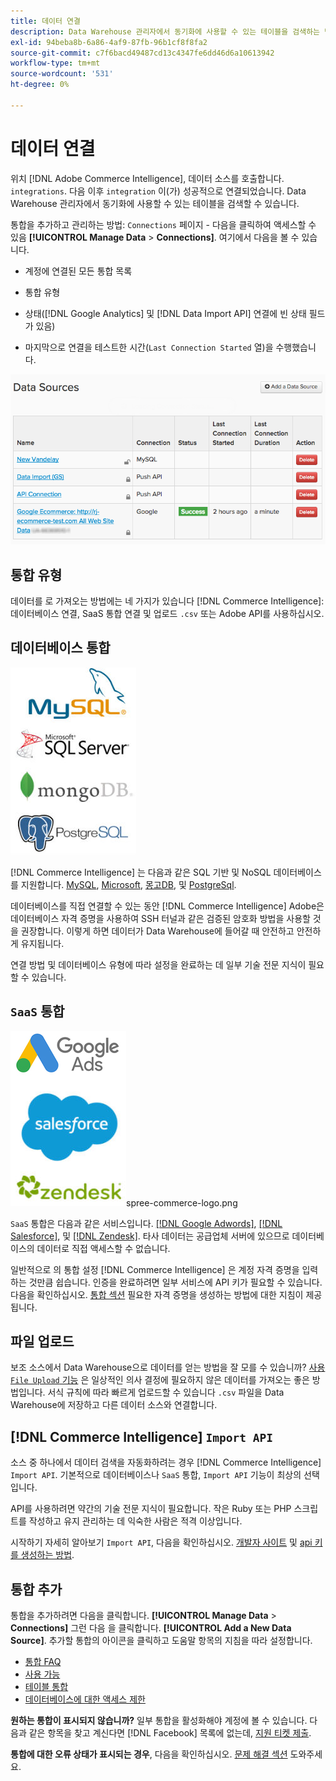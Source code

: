 ```yaml
---
title: 데이터 연결
description: Data Warehouse 관리자에서 동기화에 사용할 수 있는 테이블을 검색하는 방법을 알아봅니다.
exl-id: 94beba8b-6a86-4af9-87fb-96b1cf8f8fa2
source-git-commit: c7f6bacd49487cd13c4347fe6dd46d6a10613942
workflow-type: tm+mt
source-wordcount: '531'
ht-degree: 0%

---
```


# 데이터 연결

위치 [!DNL Adobe Commerce Intelligence], 데이터 소스를 호출합니다. `integrations`. 다음 이후 `integration` 이(가) 성공적으로 연결되었습니다. Data Warehouse 관리자에서 동기화에 사용할 수 있는 테이블을 검색할 수 있습니다.

통합을 추가하고 관리하는 방법: `Connections` 페이지 - 다음을 클릭하여 액세스할 수 있음 **[!UICONTROL Manage Data** > **Connections]**. 여기에서 다음을 볼 수 있습니다.

* 계정에 연결된 모든 통합 목록

* 통합 유형

* 상태([!DNL Google Analytics] 및 [!DNL Data Import API] 연결에 빈 상태 필드가 있음)

* 마지막으로 연결을 테스트한 시간(`Last Connection Started` 열)을 수행했습니다.

![Data\_Sources\_Table.png](../../../assets/Data_Sources_Table.png)

## 통합 유형

데이터를 로 가져오는 방법에는 네 가지가 있습니다 [!DNL Commerce Intelligence]: 데이터베이스 연결, SaaS 통합 연결 및 업로드 `.csv` 또는 Adobe API를 사용하십시오.

## 데이터베이스 통합

![Database\_icons.jpg](../../../assets/Database_icons.jpg)

[!DNL Commerce Intelligence] 는 다음과 같은 SQL 기반 및 NoSQL 데이터베이스를 지원합니다. [MySQL](../../importing-data/integrations/mysql-via-ssh-tunnel.md), [Microsoft](../integrations/microsoft-sql-server.md), [몽고DB](../integrations/mongodb-via-ssh-tunnel.md), 및 [PostgreSql](../integrations/postgresql.md).

데이터베이스를 직접 연결할 수 있는 동안 [!DNL Commerce Intelligence] Adobe은 데이터베이스 자격 증명을 사용하여 SSH 터널과 같은 검증된 암호화 방법을 사용할 것을 권장합니다. 이렇게 하면 데이터가 Data Warehouse에 들어갈 때 안전하고 안전하게 유지됩니다.

연결 방법 및 데이터베이스 유형에 따라 설정을 완료하는 데 일부 기술 전문 지식이 필요할 수 있습니다.

## `SaaS` 통합

![](../../../assets/SaaS_icons.jpg)spree-commerce-logo.png

`SaaS` 통합은 다음과 같은 서비스입니다. [[!DNL Google Adwords]](../integrations/google-adwords.md), [[!DNL Salesforce]](../integrations/salesforce.md), 및 [[!DNL Zendesk]](../integrations/zendesk.md). 타사 데이터는 공급업체 서버에 있으므로 데이터베이스의 데이터로 직접 액세스할 수 없습니다.

일반적으로 의 통합 설정 [!DNL Commerce Intelligence] 은 계정 자격 증명을 입력하는 것만큼 쉽습니다. 인증을 완료하려면 일부 서비스에 API 키가 필요할 수 있습니다. 다음을 확인하십시오. [통합 섹션](../integrations/integrations.md) 필요한 자격 증명을 생성하는 방법에 대한 지침이 제공됩니다.

## 파일 업로드

보조 소스에서 Data Warehouse으로 데이터를 얻는 방법을 잘 모를 수 있습니까? [사용 `File Upload` 기능](../connecting-data/using-file-uploader.md) 은 일상적인 의사 결정에 필요하지 않은 데이터를 가져오는 좋은 방법입니다. 서식 규칙에 따라 빠르게 업로드할 수 있습니다 `.csv` 파일을 Data Warehouse에 저장하고 다른 데이터 소스와 연결합니다.

## [!DNL Commerce Intelligence] `Import API`

소스 중 하나에서 데이터 검색을 자동화하려는 경우 [!DNL Commerce Intelligence] `Import API`. 기본적으로 데이터베이스나 `SaaS` 통합, `Import API` 기능이 최상의 선택입니다.

API를 사용하려면 약간의 기술 전문 지식이 필요합니다. 작은 Ruby 또는 PHP 스크립트를 작성하고 유지 관리하는 데 익숙한 사람은 적격 이상입니다.

시작하기 자세히 알아보기 `Import API`, 다음을 확인하십시오. [개발자 사이트](https://developer.adobe.com/commerce/services/reporting/) 및 [api 키를 생성하는 방법](https://developer.adobe.com/commerce/services/reporting/import-api/).

## 통합 추가

통합을 추가하려면 다음을 클릭합니다. **[!UICONTROL Manage Data** > **Connections]** 그런 다음 을 클릭합니다. **[!UICONTROL Add a New Data Source]**. 추가할 통합의 아이콘을 클릭하고 도움말 항목의 지침을 따라 설정합니다.

* [통합 FAQ](https://support.magento.com/hc/en-us/sections/360003161871-Integration-FAQ)
* [사용 가능 ](../integrations/integrations.md)
* [테이블 통합](../../../best-practices/consolidating-your-tables.md)
* [데이터베이스에 대한 액세스 제한](../../../administrator/account-management/restrict-db-access.md)

**원하는 통합이 표시되지 않습니까?** 일부 통합을 활성화해야 계정에 볼 수 있습니다. 다음과 같은 항목을 찾고 계신다면 [!DNL Facebook] 목록에 없는데, [지원 티켓 제출](https://experienceleague.adobe.com/docs/commerce-knowledge-base/kb/troubleshooting/miscellaneous/mbi-service-policies.html).

**통합에 대한 오류 상태가 표시되는 경우**, 다음을 확인하십시오. [문제 해결 섹션](https://support.magento.com/hc/en-us/sections/360003078151) 도와주세요.
